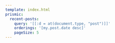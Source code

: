 ```yaml
---
template: index.html
prismic:
  recent-posts:
    query: '[[:d = at(document.type, "post")]]'
    orderings: '[my.post.date desc]'
    pageSize: 5
---
```

